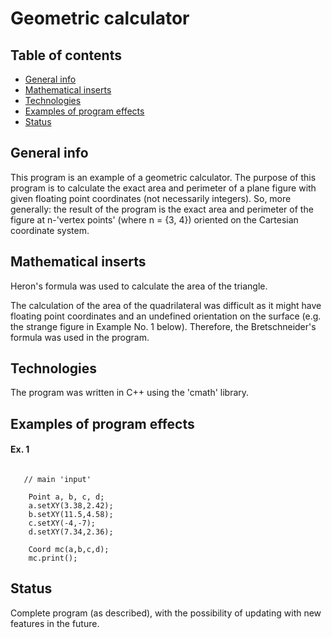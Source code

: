 # Geometric calculator

## Table of contents
* [General info](#general-info)
* [Mathematical inserts](#mathematical-inserts)
* [Technologies](#technologies)
* [Examples of program effects](#examples)
* [Status](#status)

## General info
This program is an example of a geometric calculator. 
The purpose of this program is to calculate the exact area and perimeter of a plane figure with given floating point coordinates (not necessarily integers). 
So, more generally: the result of the program is the exact area and perimeter of the figure at n-'vertex points' (where n = {3, 4}) oriented on the Cartesian coordinate system.

## Mathematical inserts
Heron's formula was used to calculate the area of the triangle.

The calculation of the area of the quadrilateral was difficult as it might have floating point coordinates and an undefined orientation on the surface (e.g. the strange figure in Example No. 1 below).
Therefore, the Bretschneider's formula was used in the program.

## Technologies
The program was written in C++ using the 'cmath' library.

## Examples of program effects

#### Ex. 1
```meanwhile
  
   // main 'input'
   
    Point a, b, c, d;
    a.setXY(3.38,2.42);
    b.setXY(11.5,4.58);
    c.setXY(-4,-7);
    d.setXY(7.34,2.36);

    Coord mc(a,b,c,d);
    mc.print();
```

## Status
Complete program (as described), with the possibility of updating with new features in the future.
